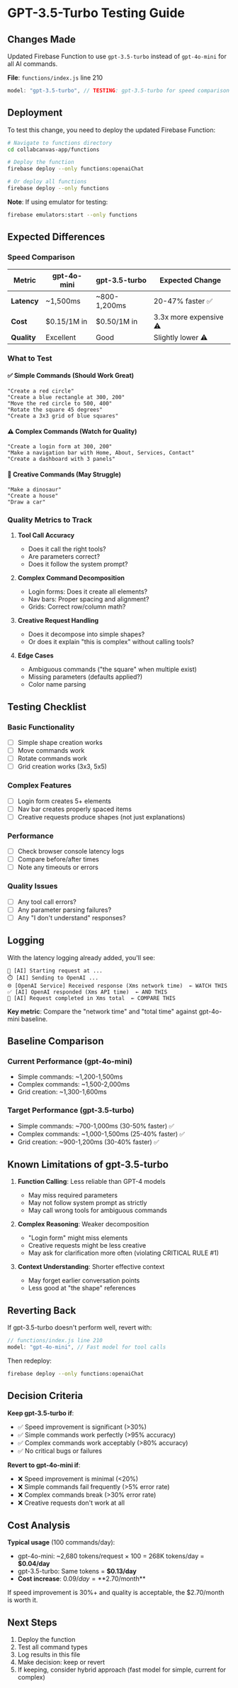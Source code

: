 # GPT-3.5-Turbo Testing Guide

## Changes Made

Updated Firebase Function to use `gpt-3.5-turbo` instead of `gpt-4o-mini` for all AI commands.

**File**: `functions/index.js` line 210
```javascript
model: "gpt-3.5-turbo", // TESTING: gpt-3.5-turbo for speed comparison
```

## Deployment

To test this change, you need to deploy the updated Firebase Function:

```bash
# Navigate to functions directory
cd collabcanvas-app/functions

# Deploy the function
firebase deploy --only functions:openaiChat

# Or deploy all functions
firebase deploy --only functions
```

**Note**: If using emulator for testing:
```bash
firebase emulators:start --only functions
```

## Expected Differences

### Speed Comparison

| Metric | gpt-4o-mini | gpt-3.5-turbo | Expected Change |
|--------|-------------|---------------|-----------------|
| **Latency** | ~1,500ms | ~800-1,200ms | 20-47% faster ✅ |
| **Cost** | $0.15/1M in | $0.50/1M in | 3.3x more expensive ⚠️ |
| **Quality** | Excellent | Good | Slightly lower ⚠️ |

### What to Test

#### ✅ Simple Commands (Should Work Great)
```
"Create a red circle"
"Create a blue rectangle at 300, 200"
"Move the red circle to 500, 400"
"Rotate the square 45 degrees"
"Create a 3x3 grid of blue squares"
```

#### ⚠️ Complex Commands (Watch for Quality)
```
"Create a login form at 300, 200"
"Make a navigation bar with Home, About, Services, Contact"
"Create a dashboard with 3 panels"
```

#### 🎨 Creative Commands (May Struggle)
```
"Make a dinosaur"
"Create a house"
"Draw a car"
```

### Quality Metrics to Track

1. **Tool Call Accuracy**
   - Does it call the right tools?
   - Are parameters correct?
   - Does it follow the system prompt?

2. **Complex Command Decomposition**
   - Login forms: Does it create all elements?
   - Nav bars: Proper spacing and alignment?
   - Grids: Correct row/column math?

3. **Creative Request Handling**
   - Does it decompose into simple shapes?
   - Or does it explain "this is complex" without calling tools?

4. **Edge Cases**
   - Ambiguous commands ("the square" when multiple exist)
   - Missing parameters (defaults applied?)
   - Color name parsing

## Testing Checklist

### Basic Functionality
- [ ] Simple shape creation works
- [ ] Move commands work
- [ ] Rotate commands work
- [ ] Grid creation works (3x3, 5x5)

### Complex Features
- [ ] Login form creates 5+ elements
- [ ] Nav bar creates properly spaced items
- [ ] Creative requests produce shapes (not just explanations)

### Performance
- [ ] Check browser console latency logs
- [ ] Compare before/after times
- [ ] Note any timeouts or errors

### Quality Issues
- [ ] Any tool call errors?
- [ ] Any parameter parsing failures?
- [ ] Any "I don't understand" responses?

## Logging

With the latency logging already added, you'll see:

```
🚀 [AI] Starting request at ...
⏱️ [AI] Sending to OpenAI ...
🌐 [OpenAI Service] Received response (Xms network time)  ← WATCH THIS
✅ [AI] OpenAI responded (Xms API time)  ← AND THIS
🏁 [AI] Request completed in Xms total  ← COMPARE THIS
```

**Key metric**: Compare the "network time" and "total time" against gpt-4o-mini baseline.

## Baseline Comparison

### Current Performance (gpt-4o-mini)
- Simple commands: ~1,200-1,500ms
- Complex commands: ~1,500-2,000ms
- Grid creation: ~1,300-1,600ms

### Target Performance (gpt-3.5-turbo)
- Simple commands: ~700-1,000ms (30-50% faster) ✅
- Complex commands: ~1,000-1,500ms (25-40% faster) ✅
- Grid creation: ~900-1,200ms (30-40% faster) ✅

## Known Limitations of gpt-3.5-turbo

1. **Function Calling**: Less reliable than GPT-4 models
   - May miss required parameters
   - May not follow system prompt as strictly
   - May call wrong tools for ambiguous commands

2. **Complex Reasoning**: Weaker decomposition
   - "Login form" might miss elements
   - Creative requests might be less creative
   - May ask for clarification more often (violating CRITICAL RULE #1)

3. **Context Understanding**: Shorter effective context
   - May forget earlier conversation points
   - Less good at "the shape" references

## Reverting Back

If gpt-3.5-turbo doesn't perform well, revert with:

```javascript
// functions/index.js line 210
model: "gpt-4o-mini", // Fast model for tool calls
```

Then redeploy:
```bash
firebase deploy --only functions:openaiChat
```

## Decision Criteria

**Keep gpt-3.5-turbo if**:
- ✅ Speed improvement is significant (>30%)
- ✅ Simple commands work perfectly (>95% accuracy)
- ✅ Complex commands work acceptably (>80% accuracy)
- ✅ No critical bugs or failures

**Revert to gpt-4o-mini if**:
- ❌ Speed improvement is minimal (<20%)
- ❌ Simple commands fail frequently (>5% error rate)
- ❌ Complex commands break (>30% error rate)
- ❌ Creative requests don't work at all

## Cost Analysis

**Typical usage** (100 commands/day):
- gpt-4o-mini: ~2,680 tokens/request × 100 = 268K tokens/day = **$0.04/day**
- gpt-3.5-turbo: Same tokens = **$0.13/day**
- **Cost increase**: $0.09/day = **$2.70/month**

If speed improvement is 30%+ and quality is acceptable, the $2.70/month is worth it.

## Next Steps

1. Deploy the function
2. Test all command types
3. Log results in this file
4. Make decision: keep or revert
5. If keeping, consider hybrid approach (fast model for simple, current for complex)

